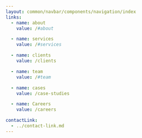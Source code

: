 ```yaml
---
layout: common/navbar/components/navigation/index
links:
  - name: about
    value: /#about

  - name: services
    value: /#services

  - name: clients
    value: /clients

  - name: team
    value: /#team

  - name: cases
    value: /case-studies

  - name: Careers
    value: /careers

contactLink:
  - ../contact-link.md
---
```

